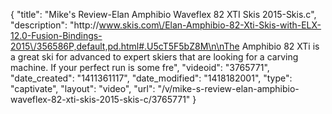 {
    "title": "Mike's Review-Elan Amphibio Waveflex 82 XTI Skis 2015-Skis.c",
    "description": "http:\/\/www.skis.com\/Elan-Amphibio-82-Xti-Skis-with-ELX-12.0-Fusion-Bindings-2015\/356586P,default,pd.html#.U5cT5F5bZ8M\n\nThe Amphibio 82 XTi is a great ski for advanced to expert skiers that are looking for a carving machine. If your perfect run is some fre",
    "videoid": "3765771",
    "date_created": "1411361117",
    "date_modified": "1418182001",
    "type": "captivate",
    "layout": "video",
    "url": "\/v\/mike-s-review-elan-amphibio-waveflex-82-xti-skis-2015-skis-c\/3765771"
}